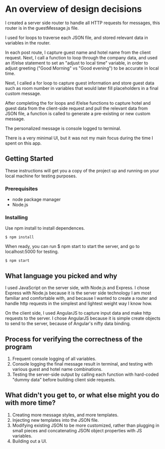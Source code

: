 # An overview of design decisions

I created a server side router to handle all HTTP requests for messages, this router is in the guestMessage.js file.

I used for loops to traverse each JSON file, and stored relevant data in  variables in the router.

In each post route, I capture guest name and hotel name from the client request. Next, I call a function to loop through the company data, and  used an if/else statement to set an "adjust to local time" variable, in order to adjust greeting ("Good Morning" vs "Good evening") to be accurate in local time.

Next, I called a for loop to capture guest information and store guest data such as room number in variables that would later fill placeholders in a final custom message.

After completing the for loops and if/else functions to capture hotel and guest data from the client-side request and pull the relevant data from JSON file, a function is called to generate a pre-existing or new custom message.

The personalized message is console logged to terminal.

There is a very minimal UI, but it was not my main focus during the time I spent on this app.

## Getting Started

These instructions will get you a copy of the project up and running on your local machine for testing purposes.

### Prerequisites
- node package manager
- Node.js


### Installing

Use npm install to install dependences.

```
$ npm install
```

When ready, you can run $ npm start to start the server, and go to localhost:5000 for testing.

```
$ npm start
```

## What language you picked and why

I used JavaScript on the server side, with Node.js and Express. I chose Express with Node.js because it
is the server side technology I am most familiar and comfortable with, and because I wanted
to create a router and handle http requests in the simplest and lightest weight way I know how.

On the client side, I used AngularJS to capture input data and make http requests to the server. I chose AngularJS because it is simple create objects to send to the server, because of Angular's nifty data binding.



## Process for verifying the correctness of the program

1. Frequent console logging of all variables.
2. Console logging the final message result in terminal, and testing with various guest and hotel name combinations.
3. Testing the server-side output by calling each function with hard-coded "dummy data" before building client side requests.


## What didn't you get to, or what else might you do with more time?

1. Creating more message styles, and more templates.
2. Injecting new templates into the JSON file.
3. Modifying existing JSON to be more customized, rather than plugging in small pieces and concatenating
JSON object properties with JS variables.
4. Building out a UI.
